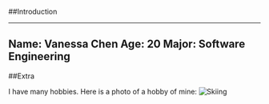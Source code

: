 ##Introduction

---
Name: Vanessa Chen
Age: 20
Major: Software Engineering
---

##Extra

I have many hobbies. Here is a photo of a hobby of mine: ![Skiing](powder-skiing-glow_h.jpg)
